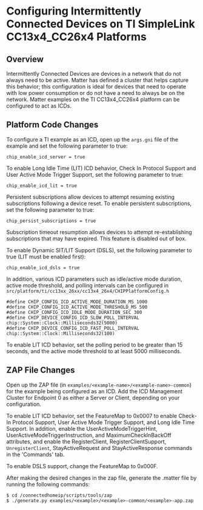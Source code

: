 # Configuring Intermittently Connected Devices on TI SimpleLink CC13x4_CC26x4 Platforms

## Overview

Intermittently Connected Devices are devices in a network that do not always
need to be active. Matter has defined a cluster that helps capture this
behavior; this configuration is ideal for devices that need to operate with low
power consumption or do not have a need to always be on the network. Matter
examples on the TI CC13x4_CC26x4 platform can be configured to act as ICDs.

## Platform Code Changes

To configure a TI example as an ICD, open up the `args.gni` file of the example
and set the following parameter to true:

```
chip_enable_icd_server = true
```

To enable Long Idle Time (LIT) ICD behavior, Check In Protocol Support and User
Active Mode Trigger Support, set the following parameter to true:

```
chip_enable_icd_lit = true
```

Persistent subscriptions allow devices to attempt resuming existing
subscriptions following a device reset. To enable persistent subscriptions, set
the following parameter to true:

```
chip_persist_subscriptions = true
```

Subscription timeout resumption allows devices to attempt re-establishing
subscriptions that may have expired. This feature is disabled out of box.

To enable Dynamic SIT/LIT Support (DSLS), set the following parameter to true
(LIT must be enabled first):

```
chip_enable_icd_dsls = true
```

In addition, various ICD parameters such as idle/active mode duration, active
mode threshold, and polling intervals can be configured in
`src/platform/ti/cc13xx_26xx/cc13x4_26x4/CHIPPlatformConfig.h`

```
#define CHIP_CONFIG_ICD_ACTIVE_MODE_DURATION_MS 1000
#define CHIP_CONFIG_ICD_ACTIVE_MODE_THRESHOLD_MS 500
#define CHIP_CONFIG_ICD_IDLE_MODE_DURATION_SEC 300
#define CHIP_DEVICE_CONFIG_ICD_SLOW_POLL_INTERVAL chip::System::Clock::Milliseconds32(5000)
#define CHIP_DEVICE_CONFIG_ICD_FAST_POLL_INTERVAL chip::System::Clock::Milliseconds32(100)
```

To enable LIT ICD behavior, set the polling period to be greater than 15
seconds, and the active mode threshold to at least 5000 milliseconds.

## ZAP File Changes

Open up the ZAP file (in `examples/<example-name>/<example-name>-common`) for
the example being configured as an ICD. Add the ICD Management Cluster for
Endpoint 0 as either a Server or Client, depending on your configuration.

To enable LIT ICD behavior, set the FeatureMap to 0x0007 to enable Check-In
Protocol Support, User Active Mode Trigger Support, and Long Idle Time Support.
In addition, enable the UserActiveModeTriggerHint,
UserActiveModeTriggerInstruction, and MaximumCheckInBackOff attributes, and
enable the RegisterClient, RegisterClientSupport, `UnregisterClient`,
StayActiveRequest and StayActiveResponse commands in the 'Commands' tab.

To enable DSLS support, change the FeatureMap to 0x000F.

After making the desired changes in the zap file, generate the .matter file by
running the following commands:

```
$ cd /connectedhomeip/scripts/tools/zap
$ ./generate.py examples/<example>/<example>-common/<example>-app.zap

```
